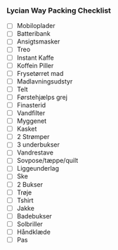 ### Lycian Way Packing Checklist

- [ ] Mobiloplader
- [ ] Batteribank
- [ ] Ansigtsmasker
- [ ] Treo
- [ ] Instant Kaffe
- [ ] Koffein Piller
- [ ] Frysetørret mad
- [ ] Madlavningsudstyr
- [ ] Telt
- [ ] Førstehjælps grej
- [ ] Finasterid
- [ ] Vandfilter
- [ ] Myggenet
- [ ] Kasket
- [ ] 2 Strømper 
- [ ] 3 underbukser
- [ ] Vandrestave
- [ ] Sovpose/tæppe/quilt
- [ ] Liggeunderlag
- [ ] Ske
- [ ] 2 Bukser
- [ ] Trøje
- [ ] Tshirt
- [ ] Jakke
- [ ] Badebukser
- [ ] Solbriller
- [ ] Håndklæde
- [ ] Pas
